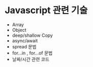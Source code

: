 # Javascript 관련 기술

* Array
* Object
* deep/shallow Copy
* async/await
* spread 문법
* for...in , for...of 문법
* 날짜/시간 관련 코드